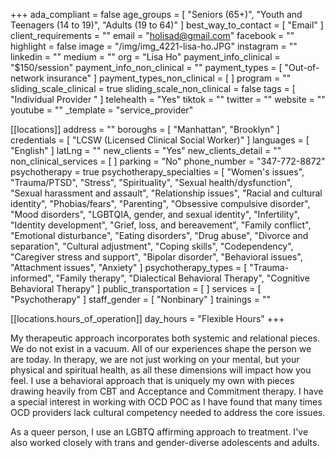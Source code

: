 +++
ada_compliant = false
age_groups = [
  "Seniors (65+)",
  "Youth and Teenagers (14 to 19)",
  "Adults (19 to 64)"
]
best_way_to_contact = [ "Email" ]
client_requirements = ""
email = "holisad@gmail.com"
facebook = ""
highlight = false
image = "/img/img_4221-lisa-ho.JPG"
instagram = ""
linkedin = ""
medium = ""
org = "Lisa Ho"
payment_info_clinical = "$150/session"
payment_info_non_clinical = ""
payment_types = [ "Out-of-network insurance" ]
payment_types_non_clinical = [ ]
program = ""
sliding_scale_clinical = true
sliding_scale_non_clinical = false
tags = [ "Individual Provider " ]
telehealth = "Yes"
tiktok = ""
twitter = ""
website = ""
youtube = ""
_template = "service_provider"

[[locations]]
address = ""
boroughs = [ "Manhattan", "Brooklyn" ]
credentials = [ "LCSW (Licensed Clinical Social Worker)" ]
languages = [ "English" ]
latLng = ""
new_clients = "Yes"
new_clients_detail = ""
non_clinical_services = [ ]
parking = "No"
phone_number = "347-772-8872"
psychotherapy = true
psychotherapy_specialties = [
  "Women's issues",
  "Trauma/PTSD",
  "Stress",
  "Spirituality",
  "Sexual health/dysfunction",
  "Sexual harassment and assault",
  "Relationship issues",
  "Racial and cultural identity",
  "Phobias/fears",
  "Parenting",
  "Obsessive compulsive disorder",
  "Mood disorders",
  "LGBTQIA, gender, and sexual identity",
  "Infertility",
  "Identity development",
  "Grief, loss, and bereavement",
  "Family conflict",
  "Emotional disturbance",
  "Eating disorders",
  "Drug abuse",
  "Divorce and separation",
  "Cultural adjustment",
  "Coping skills",
  "Codependency",
  "Caregiver stress and support",
  "Bipolar disorder",
  "Behavioral issues",
  "Attachment issues",
  "Anxiety"
]
psychotherapy_types = [
  "Trauma-informed",
  "Family therapy",
  "Dialectical Behavioral Therapy",
  "Cognitive Behavioral Therapy"
]
public_transportation = [ ]
services = [ "Psychotherapy" ]
staff_gender = [ "Nonbinary" ]
trainings = ""

  [[locations.hours_of_operation]]
  day_hours = "Flexible Hours"
+++

My therapeutic approach incorporates both systemic and relational pieces. We do not exist in a vacuum. All of our experiences shape the person we are today. In therapy, we are not just working on your mental, but your physical and spiritual health, as all these dimensions will impact how you feel. I use a behavioral approach that is uniquely my own with pieces drawing heavily from CBT and Acceptance and Commitment therapy. I have a special interest in working with OCD POC as I have found that many times OCD providers lack cultural competency needed to address the core issues.  
  
As a queer person, I use an LGBTQ affirming approach to treatment. I've also worked closely with trans and gender-diverse adolescents and adults.
